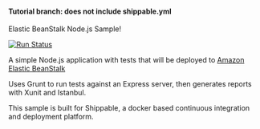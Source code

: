 #### Tutorial branch: does not include shippable.yml

Elastic BeanStalk Node.js Sample!

[![Run Status](https://api.shippable.com/projects/56e93b119d043da07bdda581/badge?branch=master)](https://app.shippable.com/projects/56e93b119d043da07bdda581)

A simple Node.js application with tests that will be deployed to [Amazon Elastic BeanStalk][1]

Uses Grunt to run tests against an Express server, then generates reports with Xunit and Istanbul.

This sample is built for Shippable, a docker based continuous integration and deployment platform.

[1]: https://aws.amazon.com/elasticbeanstalk/
